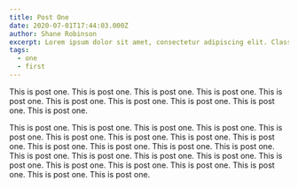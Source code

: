 ```yaml
---
title: Post One
date: 2020-07-01T17:44:03.000Z
author: Shane Robinson
excerpt: Lorem ipsum dolor sit amet, consectetur adipiscing elit. Class aptent taciti sociosqu ad litora torquent per conubia nostra, per inceptos himenaeos.
tags:
  - one
  - first
---
```


This is post one. This is post one. This is post one. This is post one. This is post one. This is post one. This is post one. This is post one. This is post one. This is post one.

This is post one. This is post one. This is post one. This is post one. This is post one. This is post one. This is post one. This is post one. This is post one. This is post one. This is post one. This is post one. This is post one. This is post one. This is post one. This is post one. This is post one. This is post one. This is post one. This is post one. This is post one. This is post one. This is post one. This is post one.
